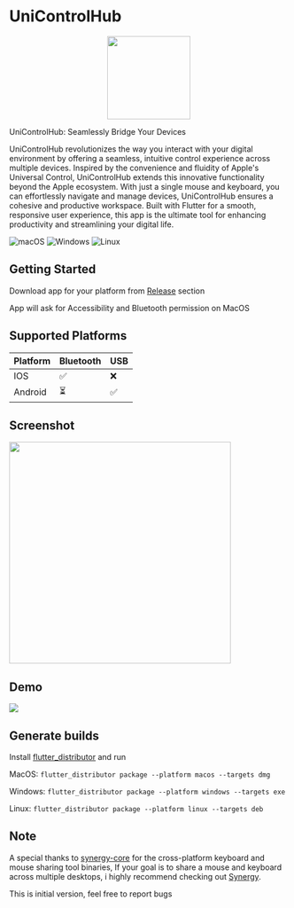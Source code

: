 # UniControlHub

<p align="center">
  <img src="https://github.com/rohitsangwan01/uni_control_hub/assets/59526499/de4ceb30-9b59-4306-ad49-d4550811809b" height=150 />
</p>

UniControlHub: Seamlessly Bridge Your Devices

UniControlHub revolutionizes the way you interact with your digital environment by offering a seamless, intuitive control experience across multiple devices. Inspired by the convenience and fluidity of Apple's Universal Control, UniControlHub extends this innovative functionality beyond the Apple ecosystem. With just a single mouse and keyboard, you can effortlessly navigate and manage devices, UniControlHub ensures a cohesive and productive workspace. Built with Flutter for a smooth, responsive user experience, this app is the ultimate tool for enhancing productivity and streamlining your digital life.

![macOS](https://img.shields.io/badge/mac%20os-000000?style=for-the-badge&logo=macos&logoColor=F0F0F0)
![Windows](https://img.shields.io/badge/Windows-0078D6?style=for-the-badge&logo=windows&logoColor=white)
![Linux](https://img.shields.io/badge/Linux-FCC624?style=for-the-badge&logo=linux&logoColor=black)

## Getting Started

Download app for your platform from [Release](https://github.com/rohitsangwan01/uni_control_hub/releases) section

App will ask for Accessibility and Bluetooth permission on MacOS

## Supported Platforms

| Platform | Bluetooth | USB |
| -------- | --------- | --- |
| IOS      | ✅        | ❌  |
| Android  | ⏳        | ✅  |

## Screenshot

<p align="start">
  <img src="https://github.com/rohitsangwan01/uni_control_hub_app/assets/59526499/de386a99-6d09-45aa-b760-96204d882ce4" height=400 />
</p>

## Demo

[![](http://markdown-videos-api.jorgenkh.no/youtube/KYsqdJkG2N0)](https://youtu.be/KYsqdJkG2N0)

## Generate builds

Install [flutter_distributor](https://pub.dev/packages/flutter_distributor) and run

MacOS: `flutter_distributor package --platform macos --targets dmg`

Windows: `flutter_distributor package --platform windows --targets exe`

Linux: `flutter_distributor package --platform linux --targets deb`

## Note

A special thanks to [synergy-core](https://github.com/symless/synergy-core) for the cross-platform keyboard and mouse sharing tool binaries, If your goal is to share a mouse and keyboard across multiple desktops, i highly recommend checking out [Synergy](https://symless.com/synergy).

This is initial version, feel free to report bugs
